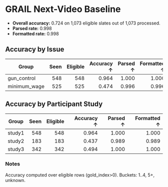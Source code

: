 # GRAIL Next-Video Baseline

- **Overall accuracy:** 0.724 on 1,073 eligible slates out of 1,073 processed.
- **Parsed rate:** 0.998
- **Formatted rate:** 0.998

## Accuracy by Issue

| Group | Seen | Eligible | Accuracy ↑ | Parsed ↑ | Formatted ↑ |
| --- | ---: | ---: | ---: | ---: | ---: |
| gun_control | 548 | 548 | 0.964 | 1.000 | 1.000 |
| minimum_wage | 525 | 525 | 0.474 | 0.996 | 0.996 |

## Accuracy by Participant Study

| Group | Seen | Eligible | Accuracy ↑ | Parsed ↑ | Formatted ↑ |
| --- | ---: | ---: | ---: | ---: | ---: |
| study1 | 548 | 548 | 0.964 | 1.000 | 1.000 |
| study2 | 183 | 183 | 0.437 | 0.989 | 0.989 |
| study3 | 342 | 342 | 0.494 | 1.000 | 1.000 |

### Notes

Accuracy computed over eligible rows (gold_index>0). Buckets: 1..4, 5+, unknown.
